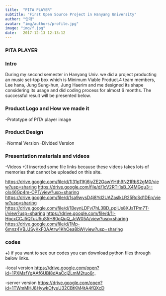 ```yaml
---
title:  "PITA PLAYER"
subtitle: "First Open Source Project in Hanyang University"
author: "안개"
avatar: "img/authors/profile.jpg"
image: "img/f.jpg"
date:   2017-12-13 12:13:12
---
```


### PITA PLAYER
  ### Intro
   During my second semester in Hanyang Univ. we did a project producting an music set-top box which is Minimum Viable Product.4 team members, Lee hana, Jung Sung-hun, Jung Haerim and me designed its shape considering its usage and did coding process for almost 6 months. The successful result will be presented below.

  ### Product Logo and How we made it 
  -Prototype of PITA player
  image 
  ### Product Design
   -Normal Version 
   -Divided Version
   
  
  ### Presentation materials and videos
  -Videos 
  +)I inserted some file links because these videos takes lots of memories that cannot be uploaded on this site.

  https://drive.google.com/file/d/1I31p11Kj6jyZE2OawYHth9N21RbS2gM0/view?usp=sharing
  https://drive.google.com/file/d/1cV2RT-1sB_X4MGgu3--olx46Gp4m-OPT/view?usp=sharing
  https://drive.google.com/file/d/1sa9wysD4j8Yd2UAZaslkLR25RcSd1DEp/view?usp=sharing
  https://drive.google.com/file/d/1BeynLDFvi7hL3BD_ppiUs8XJsTPm7T-i/view?usp=sharing
  https://drive.google.com/file/d/1I-HpcxCCJ5QTuU5uS5H80oQuQ_JcW05A/view?usp=sharing
  https://drive.google.com/file/d/1Mp-6mnz4VBJJSyKxF0AAtrw1KhOea8bW/view?usp=sharing

 
 
 ### codes
   
   +) if you want to see our codes you can download python files through below links.
   
   -local version
    https://drive.google.com/open?id=1PXMsfYgAAf6UBI8dAaCcj2LmM2tuo6r_
    
   
   -server version 
    https://drive.google.com/open?id=1TWmMHJ8HywkOfyuU32CBtKM4tA4fQXcD


